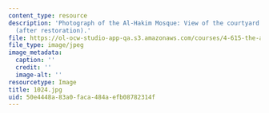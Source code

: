 ```yaml
---
content_type: resource
description: 'Photograph of the Al-Hakim Mosque: View of the courtyard of the mosque
  (after restoration).'
file: https://ol-ocw-studio-app-qa.s3.amazonaws.com/courses/4-615-the-architecture-of-cairo-spring-2002/50e4448a83a0faca484aefb08782314f_1024.jpg
file_type: image/jpeg
image_metadata:
  caption: ''
  credit: ''
  image-alt: ''
resourcetype: Image
title: 1024.jpg
uid: 50e4448a-83a0-faca-484a-efb08782314f
---
```

